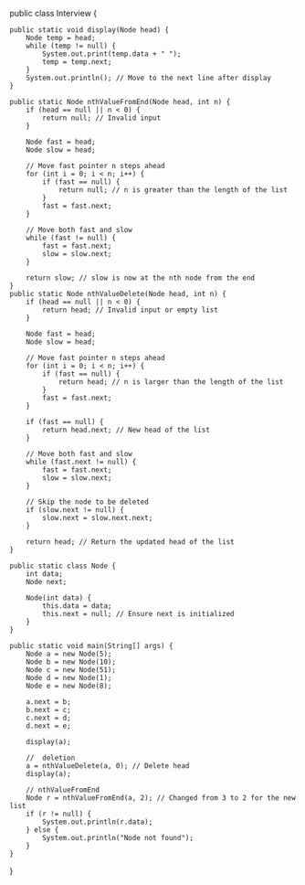 public class Interview {

    public static void display(Node head) {
        Node temp = head;
        while (temp != null) {
            System.out.print(temp.data + " ");
            temp = temp.next;
        }
        System.out.println(); // Move to the next line after display
    }

    public static Node nthValueFromEnd(Node head, int n) {
        if (head == null || n < 0) {
            return null; // Invalid input
        }

        Node fast = head;
        Node slow = head;

        // Move fast pointer n steps ahead
        for (int i = 0; i < n; i++) {
            if (fast == null) {
                return null; // n is greater than the length of the list
            }
            fast = fast.next;
        }

        // Move both fast and slow 
        while (fast != null) {
            fast = fast.next;
            slow = slow.next;
        }

        return slow; // slow is now at the nth node from the end
    }
    public static Node nthValueDelete(Node head, int n) {
        if (head == null || n < 0) {
            return head; // Invalid input or empty list
        }

        Node fast = head;
        Node slow = head;

        // Move fast pointer n steps ahead
        for (int i = 0; i < n; i++) {
            if (fast == null) {
                return head; // n is larger than the length of the list
            }
            fast = fast.next;
        }

        if (fast == null) {
            return head.next; // New head of the list
        }

        // Move both fast and slow 
        while (fast.next != null) {
            fast = fast.next;
            slow = slow.next;
        }

        // Skip the node to be deleted
        if (slow.next != null) {
            slow.next = slow.next.next;
        }

        return head; // Return the updated head of the list
    }

    public static class Node {
        int data;
        Node next;

        Node(int data) {
            this.data = data;
            this.next = null; // Ensure next is initialized
        }
    }

    public static void main(String[] args) {
        Node a = new Node(5);
        Node b = new Node(10);
        Node c = new Node(51);
        Node d = new Node(1);
        Node e = new Node(8);

        a.next = b;
        b.next = c;
        c.next = d;
        d.next = e;

        display(a);

        //  deletion
        a = nthValueDelete(a, 0); // Delete head
        display(a);

        // nthValueFromEnd
        Node r = nthValueFromEnd(a, 2); // Changed from 3 to 2 for the new list
        if (r != null) {
            System.out.println(r.data);
        } else {
            System.out.println("Node not found");
        }
    }
}
